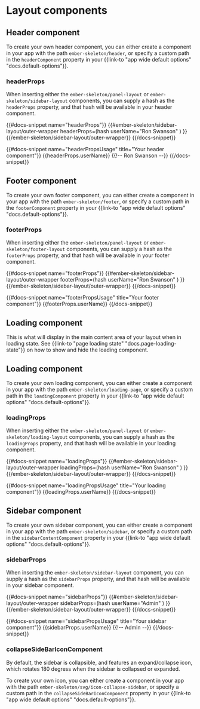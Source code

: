 # Layout components

## Header component

To create your own header component, you can either create a component in your app with the path `ember-skeleton/header`, or specify a custom path in the `headerComponent` property in your {{link-to "app wide default options" "docs.default-options"}}.

### headerProps

When inserting either the `ember-skeleton/panel-layout` or `ember-skeleton/sidebar-layout` components, you can supply a hash as the `headerProps` property, and that hash will be available in your header component.

{{#docs-snippet name="headerProps"}}
  {{#ember-skeleton/sidebar-layout/outer-wrapper 
      headerProps=(hash 
        userName="Ron Swanson"
      )
    }}
  {{/ember-skeleton/sidebar-layout/outer-wrapper}}
{{/docs-snippet}}

{{#docs-snippet name="headerPropsUsage" title="Your header component"}}
  {{headerProps.userName}}  {{!-- Ron Swanson --}}
{{/docs-snippet}}

## Footer component

To create your own footer component, you can either create a component in your app with the path `ember-skeleton/footer`, or specify a custom path in the `footerComponent` property in your {{link-to "app wide default options" "docs.default-options"}}.

### footerProps

When inserting either the `ember-skeleton/panel-layout` or `ember-skeleton/footer-layout` components, you can supply a hash as the `footerProps` property, and that hash will be available in your footer component.

{{#docs-snippet name="footerProps"}}
  {{#ember-skeleton/sidebar-layout/outer-wrapper 
      footerProps=(hash 
        userName="Ron Swanson"
      )
    }}
  {{/ember-skeleton/sidebar-layout/outer-wrapper}}
{{/docs-snippet}}

{{#docs-snippet name="footerPropsUsage" title="Your footer component"}}
  {{footerProps.userName}}
{{/docs-snippet}}

## Loading component

This is what will display in the main content area of your layout when in loading state. See {{link-to "page loading state" "docs.page-loading-state"}} on how to show and hide the loading component.

## Loading component

To create your own loading component, you can either create a component in your app with the path `ember-skeleton/loading-page`, or specify a custom path in the `loadingComponent` property in your {{link-to "app wide default options" "docs.default-options"}}.

### loadingProps

When inserting either the `ember-skeleton/panel-layout` or `ember-skeleton/loading-layout` components, you can supply a hash as the `loadingProps` property, and that hash will be available in your loading component.

{{#docs-snippet name="loadingProps"}}
  {{#ember-skeleton/sidebar-layout/outer-wrapper 
      loadingProps=(hash 
        userName="Ron Swanson"
      )
    }}
  {{/ember-skeleton/sidebar-layout/outer-wrapper}}
{{/docs-snippet}}

{{#docs-snippet name="loadingPropsUsage" title="Your loading component"}}
  {{loadingProps.userName}}
{{/docs-snippet}}

## Sidebar component

To create your own sidebar component, you can either create a component in your app with the path `ember-skeleton/sidebar`, or specify a custom path in the `sidebarContentComponent` property in your {{link-to "app wide default options" "docs.default-options"}}.

### sidebarProps

When inserting the `ember-skeleton/sidebar-layout` component, you can supply a hash as the `sidebarProps` property, and that hash will be available in your sidebar component.

{{#docs-snippet name="sidebarProps"}}
  {{#ember-skeleton/sidebar-layout/outer-wrapper 
      sidebarProps=(hash 
        userName="Admin"
      )
    }}
  {{/ember-skeleton/sidebar-layout/outer-wrapper}}
{{/docs-snippet}}

{{#docs-snippet name="sidebarPropsUsage" title="Your sidebar component"}}
  {{sidebarProps.userName}} {{!-- Admin --}}
{{/docs-snippet}}

### collapseSideBarIconComponent

By default, the sidebar is collapsible, and features an expand/collapse icon, which rotates 180 degress when the sidebar is collapsed or expanded. 

To create your own icon, you can either create a component in your app with the path `ember-skeleton/svg/icon-collapse-sidebar`, or specify a custom path in the `collapseSideBarIconComponent` property in your {{link-to "app wide default options" "docs.default-options"}}.
